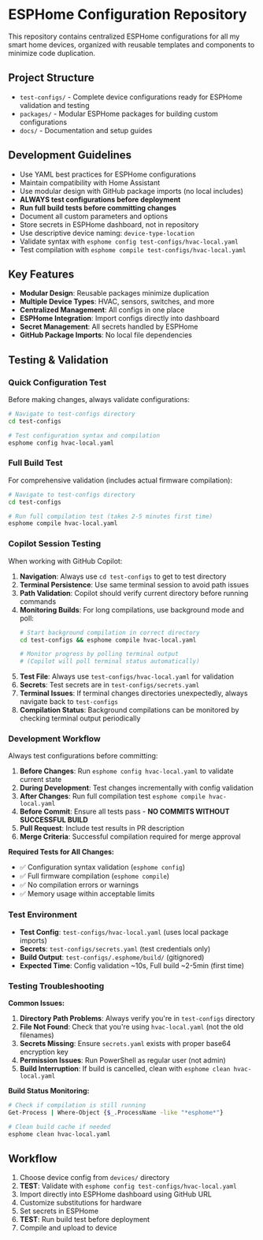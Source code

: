 <!-- Use this file to provide workspace-specific custom instructions to Copilot. For more details, visit https://code.visualstudio.com/docs/copilot/copilot-customization#_use-a-githubcopilotinstructionsmd-file -->

# ESPHome Configuration Repository

This repository contains centralized ESPHome configurations for all my smart home devices, organized with reusable templates and components to minimize code duplication.

## Project Structure
- `test-configs/` - Complete device configurations ready for ESPHome validation and testing
- `packages/` - Modular ESPHome packages for building custom configurations
- `docs/` - Documentation and setup guides

## Development Guidelines
- Use YAML best practices for ESPHome configurations
- Maintain compatibility with Home Assistant
- Use modular design with GitHub package imports (no local includes)
- **ALWAYS test configurations before deployment**
- **Run full build tests before committing changes**
- Document all custom parameters and options
- Store secrets in ESPHome dashboard, not in repository
- Use descriptive device naming: `device-type-location`
- Validate syntax with `esphome config test-configs/hvac-local.yaml`
- Test compilation with `esphome compile test-configs/hvac-local.yaml`

## Key Features
- **Modular Design**: Reusable packages minimize duplication
- **Multiple Device Types**: HVAC, sensors, switches, and more
- **Centralized Management**: All configs in one place
- **ESPHome Integration**: Import configs directly into dashboard
- **Secret Management**: All secrets handled by ESPHome
- **GitHub Package Imports**: No local file dependencies

## Testing & Validation

### Quick Configuration Test
Before making changes, always validate configurations:
```bash
# Navigate to test-configs directory
cd test-configs

# Test configuration syntax and compilation
esphome config hvac-local.yaml
```

### Full Build Test
For comprehensive validation (includes actual firmware compilation):
```bash
# Navigate to test-configs directory  
cd test-configs

# Run full compilation test (takes 2-5 minutes first time)
esphome compile hvac-local.yaml
```

### Copilot Session Testing
When working with GitHub Copilot:

1. **Navigation**: Always use `cd test-configs` to get to test directory
2. **Terminal Persistence**: Use same terminal session to avoid path issues
3. **Path Validation**: Copilot should verify current directory before running commands
4. **Monitoring Builds**: For long compilations, use background mode and poll:
   ```bash
   # Start background compilation in correct directory
   cd test-configs && esphome compile hvac-local.yaml
   
   # Monitor progress by polling terminal output
   # (Copilot will poll terminal status automatically)
   ```
5. **Test File**: Always use `test-configs/hvac-local.yaml` for validation
6. **Secrets**: Test secrets are in `test-configs/secrets.yaml`
7. **Terminal Issues**: If terminal changes directories unexpectedly, always navigate back to `test-configs`
8. **Compilation Status**: Background compilations can be monitored by checking terminal output periodically

### Development Workflow
Always test configurations before committing:

1. **Before Changes**: Run `esphome config hvac-local.yaml` to validate current state
2. **During Development**: Test changes incrementally with config validation
3. **After Changes**: Run full compilation test `esphome compile hvac-local.yaml`
4. **Before Commit**: Ensure all tests pass - **NO COMMITS WITHOUT SUCCESSFUL BUILD**
5. **Pull Request**: Include test results in PR description
6. **Merge Criteria**: Successful compilation required for merge approval

**Required Tests for All Changes:**
- ✅ Configuration syntax validation (`esphome config`)
- ✅ Full firmware compilation (`esphome compile`) 
- ✅ No compilation errors or warnings
- ✅ Memory usage within acceptable limits

### Test Environment
- **Test Config**: `test-configs/hvac-local.yaml` (uses local package imports)
- **Secrets**: `test-configs/secrets.yaml` (test credentials only)
- **Build Output**: `test-configs/.esphome/build/` (gitignored)
- **Expected Time**: Config validation ~10s, Full build ~2-5min (first time)

### Testing Troubleshooting

**Common Issues:**
1. **Directory Path Problems**: Always verify you're in `test-configs` directory
2. **File Not Found**: Check that you're using `hvac-local.yaml` (not the old filenames)
3. **Secrets Missing**: Ensure `secrets.yaml` exists with proper base64 encryption key
4. **Permission Issues**: Run PowerShell as regular user (not admin)
5. **Build Interruption**: If build is cancelled, clean with `esphome clean hvac-local.yaml`

**Build Status Monitoring:**
```bash
# Check if compilation is still running
Get-Process | Where-Object {$_.ProcessName -like "*esphome*"}

# Clean build cache if needed
esphome clean hvac-local.yaml
```

## Workflow
1. Choose device config from `devices/` directory
2. **TEST**: Validate with `esphome config test-configs/hvac-local.yaml`
3. Import directly into ESPHome dashboard using GitHub URL
4. Customize substitutions for hardware
5. Set secrets in ESPHome
6. **TEST**: Run build test before deployment
7. Compile and upload to device

